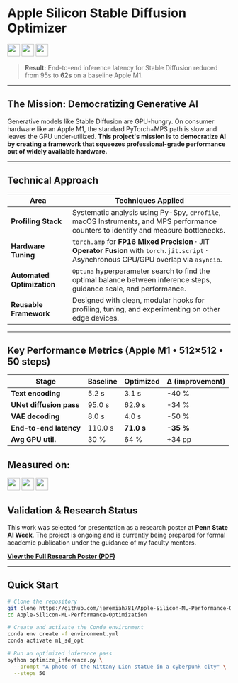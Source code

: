 # Apple Silicon Stable Diffusion Optimizer

<!-- headline badges – scaled to 28 px tall -->
<p>
  <img src="https://img.shields.io/badge/Target-Apple%20M1-blue"                 height="28">
  <img src="https://img.shields.io/badge/Latency-Reduced%20by%2035%25-green"    height="28">
  <img src="https://img.shields.io/badge/Status-Ongoing%20Research-informational" height="28">
</p>


> **Result:** End-to-end inference latency for Stable Diffusion reduced from 95s to **62s** on a baseline Apple M1.

---

## The Mission: Democratizing Generative AI

Generative models like Stable Diffusion are GPU-hungry. On consumer hardware like an Apple M1, the standard PyTorch+MPS path is slow and leaves the GPU under-utilized. **This project's mission is to democratize AI by creating a framework that squeezes professional-grade performance out of widely available hardware.**

---

## Technical Approach

| Area | Techniques Applied |
| --- | --- |
| **Profiling Stack** | Systematic analysis using Py-Spy, `cProfile`, macOS Instruments, and MPS performance counters to identify and measure bottlenecks. |
| **Hardware Tuning** | `torch.amp` for **FP16 Mixed Precision** · JIT **Operator Fusion** with `torch.jit.script` · Asynchronous CPU/GPU overlap via `asyncio`. |
| **Automated Optimization**| `Optuna` hyperparameter search to find the optimal balance between inference steps, guidance scale, and performance. |
| **Reusable Framework** | Designed with clean, modular hooks for profiling, tuning, and experimenting on other edge devices. |

---

## Key Performance Metrics  (Apple M1 • 512×512 • 50 steps)

| Stage                        | Baseline | Optimized | Δ (improvement) |
|------------------------------|----------|-----------|-----------------|
| **Text encoding**            |   5.2 s  |   3.1 s   | -40 % |
| **UNet diffusion pass**      |  95.0 s  |  62.9 s   | -34 % |
| **VAE decoding**             |   8.0 s  |   4.0 s   | -50 % |
| **End-to-end latency**       | 110.0 s  | **71.0 s** | **-35 %** |
| **Avg GPU util.**            |   30 %   |   64 %    | +34 pp |


## Measured on: <!-- Tested-on badges -->
<p>
  <img src="https://img.shields.io/badge/macOS-14.4-black?logo=apple&logoColor=white"  height="28">
  <img src="https://img.shields.io/badge/Python-3.11-blue?logo=python&logoColor=white" height="28">
  <img src="https://img.shields.io/badge/PyTorch-2.3%20(MPS)-ee4c2c?logo=pytorch&logoColor=white" height="28">
</p

---

## Validation & Research Status

This work was selected for presentation as a research poster at **Penn State AI Week**. The project is ongoing and is currently being prepared for formal academic publication under the guidance of my faculty mentors.

[**View the Full Research Poster (PDF)**](https://github.com/jeremiah781/Apple_Silicon_ML_Performance_Optimization/blob/main/Research%20Poster)

---

## Quick Start

```bash
# Clone the repository
git clone https://github.com/jeremiah781/Apple-Silicon-ML-Performance-Optimization.git
cd Apple-Silicon-ML-Performance-Optimization

# Create and activate the Conda environment
conda env create -f environment.yml
conda activate m1_sd_opt

# Run an optimized inference pass
python optimize_inference.py \
  --prompt "A photo of the Nittany Lion statue in a cyberpunk city" \
  --steps 50
